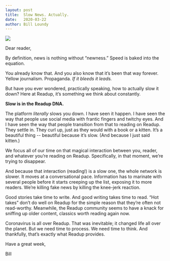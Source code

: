 ```yaml
---
layout: post
title:  Slow News. Actually.
date:   2020-03-22
author: Bill Loundy
---
```

<p>
<img src="https://billloundy.com/pics/kansasone/lightonwater.jpg" style="display:block;margin:0 auto;max-width:100%;">
</p>

<p>
Dear reader, 
</p>

<p>
By definition, news is nothing without “newness.” Speed is baked into the equation. 

<p>
You already know that. And you also know that it’s been that way forever. Yellow journalism. Propaganda. <em>If it bleeds it leads.</em>
</p>

<p>
But have you ever wondered, practically speaking, how to actually slow it down? Here at Readup, it’s something we think about constantly.
</p>

<p>
<strong>Slow is in the Readup DNA.</strong> 
</p>

<p>
The platform <em>literally</em> slows you down. I have seen it happen. I have seen the way that people use social media with frantic fingers and twitchy eyes. And I have seen the way that people transition from that to reading on Readup. They settle in. They curl up, just as they would with a book or a kitten. It’s a beautiful thing -- beautiful because it’s slow. (And because I just said kitten.) 
</p>

<p>
We focus all of our time on that magical interaction between you, reader, and whatever you’re reading on Readup. Specifically, in that moment, we’re trying to disappear.
</p>

<p>
And because that interaction (reading!) is a slow one, the whole network is slower. It moves at a conversational pace. Information has to marinate with several people before it starts creeping up the list, exposing it to more readers. We’re killing fake news by killing the knee-jerk reaction. 
</p>

<p>
Good stories take time to write. And good writing takes time to read. “Hot takes” don’t do well on Readup for the simple reason that they’re often not read-worthy. Meanwhile, the Readup community seems to have a knack for sniffing up older content, classics worth reading again now.
</p>

<p>
Coronavirus is all over Readup. That was inevitable; it changed life all over the planet. But we need time to process. We need time to think. And thankfully, that’s exactly what Readup provides.
</p>

<p>
Have a great week, 
</p>

<p>
Bill
</p>